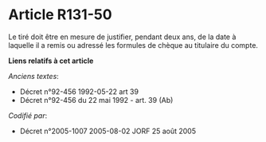 # Article R131-50

Le tiré doit être en mesure de justifier, pendant deux ans, de la date à laquelle il a remis ou adressé les formules de
chèque au titulaire du compte.

**Liens relatifs à cet article**

_Anciens textes_:

  - Décret n°92-456 1992-05-22 art 39
  - Décret n°92-456 du 22 mai 1992 - art. 39 (Ab)

_Codifié par_:

  - Décret n°2005-1007 2005-08-02 JORF 25 août 2005
